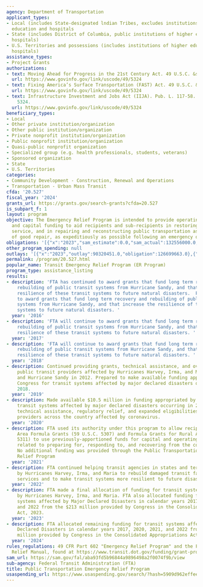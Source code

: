 ```yaml
---
agency: Department of Transportation
applicant_types:
- Local (includes State-designated lndian Tribes, excludes institutions of higher
  education and hospitals
- State (includes District of Columbia, public institutions of higher education and
  hospitals)
- U.S. Territories and possessions (includes institutions of higher education and
  hospitals)
assistance_types:
- Project Grants
authorizations:
- text: Moving Ahead for Progress in the 21st Century Act. 49 U.S.C. &sect; 5324.
  url: https://www.govinfo.gov/link/uscode/49/5324
- text: Fixing America’s Surface Transportation (FAST) Act. 49 U.S.C. &sect; 5324.
  url: https://www.govinfo.gov/link/uscode/49/5324
- text: Infrastructure Investment and Jobs Act (IIJA). Pub. L. 117-58. 49 U.S.C. &sect;
    5324.
  url: https://www.govinfo.gov/link/uscode/49/5324
beneficiary_types:
- Local
- Other private institution/organization
- Other public institution/organization
- Private nonprofit institution/organization
- Public nonprofit institution/organization
- Quasi-public nonprofit organization
- Specialized group (e.g. health professionals, students, veterans)
- Sponsored organization
- State
- U.S. Territories
categories:
- Community Development - Construction, Renewal and Operations
- Transportation - Urban Mass Transit
cfda: '20.527'
fiscal_year: '2024'
grants_url: https://grants.gov/search-grants?cfda=20.527
is_subpart_f: 1
layout: program
objective: The Emergency Relief Program is intended to provide operating assistance
  and capital funding to aid recipients and sub-recipients in restoring public transportation
  service, and in repairing and reconstructing public transportation assets to a state
  of good repair, as expeditiously as possible following an emergency or major disaster.
obligations: '[{"x":"2023","sam_estimate":0.0,"sam_actual":132556000.0,"usa_spending_actual":127485705.0},{"x":"2024","sam_estimate":0.0,"sam_actual":152774000.0,"usa_spending_actual":-265707416.0},{"x":"2025","sam_estimate":0.0,"sam_actual":150000000.0,"usa_spending_actual":365679736.0}]'
other_program_spending: null
outlays: '[{"x":"2023","outlay":90320451.0,"obligation":126699663.0},{"x":"2024","outlay":208884347.0,"obligation":36979366.0},{"x":"2025","outlay":0.0,"obligation":1910000.0}]'
permalink: /program/20.527.html
popular_name: Transit Emergency Relief Program (ER Program)
program_type: assistance_listing
results:
- description: 'FTA has continued to award grants that fund long term recovery and
    rebuilding of public transit systems from Hurricane Sandy, and that increase the
    resilience of these transit systems to future natural disasters.  FTA has continued
    to award grants that fund long term recovery and rebuilding of public transit
    systems from Hurricane Sandy, and that increase the resilience of these transit
    systems to future natural disasters. '
  year: '2016'
- description: 'FTA will continue to award grants that fund long term recovery and
    rebuilding of public transit systems from Hurricane Sandy, and that increase the
    resilience of these transit systems to future natural disasters. '
  year: '2017'
- description: 'FTA will continue to award grants that fund long term recovery and
    rebuilding of public transit systems from Hurricane Sandy, and that increase the
    resilience of these transit systems to future natural disasters. '
  year: '2018'
- description: Continued providing grants, technical assistance, and oversight for
    public transit providers affected by Hurricanes Harvey, Irma, and Maria in 2017
    and Hurricane Sandy in 2012. Prepared to make available funding appropriated by
    Congress for transit systems affected by major declared disasters occurring in
    2018.
  year: '2019'
- description: Made available $10.5 million in funding appropriated by Congress for
    transit systems affected by major declared disasters occurring in 2018. Provided
    technical assistance, regulatory relief, and expanded eligibilities to transit
    providers across the country affected by coronavirus.
  year: '2020'
- description: FTA used its authority under this program to allow recipients of Urbanized
    Area Formula Grants (59 U.S.C. 5307) and Formula Grants for Rural Areas (59 U.S.C.
    5311) to use previously-apportioned funds for capital and operating expenses directly
    related to preparing for, responding to, and recovering from the coronavirus pandemic.
    No additional funding was provided through the Public Transportation Emergency
    Relief Program
  year: '2021'
- description: FTA continued helping transit agencies in states and territories affected
    by Hurricanes Harvey, Irma, and Maria to rebuild damaged transit facilities and
    services and to make transit systems more resilient to future disasters.
  year: '2022'
- description: FTA made a final allocation of funding for transit systems affected
    by Hurricanes Harvey, Irma, and Maria. FTA also allocated funding for transit
    systems affected by Major Declared Disasters in calendar years 2017, 2020, 2021,
    and 2022 from the $213 million provided by Congress in the Consolidated Appropriations
    Act, 2023.
  year: '2023'
- description: FTA allocated remaining funding for transit systems affected by Major
    Declared Disasters in calendar years 2017, 2020, 2021, and 2022 from the $213
    million provided by Congress in the Consolidated Appropriations Act, 2023.
  year: '2024'
rules_regulations: 49 CFR Part 602 "Emergency Relief Program" and the FTA Emergency
  Relief Manual, found at https://www.transit.dot.gov/funding/grant-programs/emergency-relief-program/emergency-relief-manual-reference-manual-states
sam_url: https://sam.gov/fal/aba93fd5b96844a9896498a2f0074f9b/view
sub-agency: Federal Transit Administration (FTA)
title: Public Transportation Emergency Relief Program
usaspending_url: https://www.usaspending.gov/search/?hash=5909d962effee8cf49db771906253c6a
---
```

